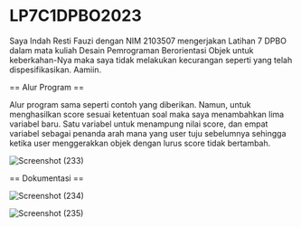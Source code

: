 # LP7C1DPBO2023

Saya Indah Resti Fauzi dengan NIM 2103507 mengerjakan Latihan 7 DPBO dalam mata kuliah Desain Pemrograman Berorientasi Objek untuk keberkahan-Nya maka saya tidak melakukan kecurangan seperti yang telah dispesifikasikan. Aamiin.

== Alur Program ==

Alur program sama seperti contoh yang diberikan. Namun, untuk menghasilkan score sesuai ketentuan soal maka saya menambahkan lima variabel baru. Satu variabel untuk menampung nilai score, dan empat variabel sebagai penanda arah mana yang user tuju sebelumnya sehingga ketika user menggerakkan objek dengan lurus score tidak bertambah.


![Screenshot (233)](https://user-images.githubusercontent.com/99266430/233927644-a21356f6-618a-4f2c-bc98-3a44957a6492.png)

== Dokumentasi ==

![Screenshot (234)](https://user-images.githubusercontent.com/99266430/233927782-f508cc89-a665-4784-8675-62cfe7d54f2f.png)

![Screenshot (235)](https://user-images.githubusercontent.com/99266430/233927803-288427be-fae4-436d-8d14-9d05d08bf232.png)
